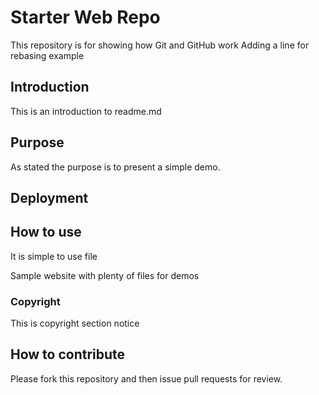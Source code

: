 # Starter Web Repo

This repository is for showing how Git and GitHub work
Adding a line for rebasing example

## Introduction
This is an introduction to readme.md


## Purpose

As stated the purpose is to present a simple demo.

## Deployment

## How to use
It is simple to use file

Sample website with plenty of files for demos

###  Copyright 
This is copyright section notice
  
  
## How to contribute
Please fork  this repository and then issue pull requests for review.  